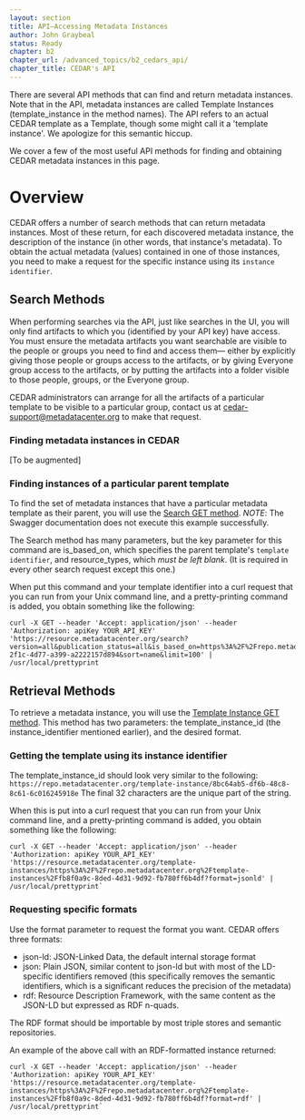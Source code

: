 ```yaml
---
layout: section
title: API—Accessing Metadata Instances
author: John Graybeal
status: Ready
chapter: b2
chapter_url: /advanced_topics/b2_cedars_api/
chapter_title: CEDAR's API
---
```


There are several API methods that can find and return metadata instances. 
Note that in the API, metadata instances are called Template Instances
(template_instance in the method names). 
The API refers to an actual CEDAR template as a Template, 
though some might call it a 'template instance'. 
We apologize for this semantic hiccup.

We cover a few of the most useful API methods for finding and obtaining
CEDAR metadata instances in this page. 

<h1>Overview</h1>

CEDAR offers a number of search methods that can return metadata instances.
Most of these return, for each discovered metadata instance, 
the description of the instance (in other words, that instance's metadata).
To obtain the actual metadata (values) contained in one of those instances,
you need to make a request for the specific instance using its `instance identifier`.

<h2>Search Methods</h2>

When performing searches via the API, just like searches in the UI,
you will only find artifacts to which you (identified by your API key) have access.
You must ensure the metadata artifacts you want searchable are visible
to the people or groups you need to find and access them—
either by explicitly giving those people or groups access to the artifacts,
or by giving Everyone group access to the artifacts,
or by putting the artifacts into a folder visible to those people, groups, or 
the Everyone group.

CEDAR administrators can arrange for all the artifacts of a particular template
to be visible to a particular group, contact us at cedar-support@metadatacenter.org
to make that request.

<h3>Finding metadata instances in CEDAR</h3>

[To be augmented]

<h3>Finding instances of a particular parent template</h3>

To find the set of metadata instances that have 
a particular metadata template as their parent,
you will use the [Search GET method](https://resource.metadatacenter.org/api/#!/Template32Instances/get_search).
*NOTE*: The Swagger documentation does not execute this example successfully.

The Search method has many parameters, but the key parameter for this command
are is_based_on, which specifies the parent template's `template identifier`, 
and resource_types, which *must be left blank*. (It is required in every other search
request except this one.)

When put this command and your template identifier into a curl request 
that you can run from your Unix command line, 
and a pretty-printing command is added,
you obtain something like the following:
```
curl -X GET --header 'Accept: application/json' --header 'Authorization: apiKey YOUR_API_KEY' 'https://resource.metadatacenter.org/search?version=all&publication_status=all&is_based_on=https%3A%2F%2Frepo.metadatacenter.org%2Ftemplates%2F5bf8d2bf-2f1c-4d77-a399-a2222157d894&sort=name&limit=100' | /usr/local/prettyprint
```

<h2>Retrieval Methods</h2> 

To retrieve a metadata instance, you will use the [Template Instance GET method](https://resource.metadatacenter.org/api/#!/Template32Instances/get_template_instances_template_instance_id). 
This method has two parameters: the template_instance_id 
(the instance_identifier mentioned earlier), and 
the desired format.

<h3>Getting the template using its instance identifier</h3>

The template_instance_id should look very similar to the following:
  `https://repo.metadatacenter.org/template-instance/8bc64ab5-df6b-48c8-8c61-6c016245918e`
The final 32 characters are the unique part of the string.

When this is put into a curl request that you can run from your Unix command line, 
and a pretty-printing command is added,
you obtain something like the following:
```
curl -X GET --header 'Accept: application/json' --header 'Authorization: apiKey YOUR_API_KEY' 'https://resource.metadatacenter.org/template-instances/https%3A%2F%2Frepo.metadatacenter.org%2Ftemplate-instances%2Ffb8f0a9c-8ded-4d31-9d92-fb780ff6b4df?format=jsonld' | /usr/local/prettyprint` 
```

<h3>Requesting specific formats</h3>

Use the format parameter to request the format you want. CEDAR offers three formats:
* json-ld: JSON-Linked Data, the default internal storage format
* json: Plain JSON, similar content to json-ld but with most of the LD-specific identifiers removed (this specifically removes the semantic identifiers, which is a significant reduces the precision of the metadata)
* rdf: Resource Description Framework, with the same content as the JSON-LD but expressed as RDF n-quads. 

The RDF format should be importable by most triple stores and semantic repositories.

An example of the above call with an RDF-formatted instance returned:

```
curl -X GET --header 'Accept: application/json' --header 'Authorization: apiKey YOUR_API_KEY' 'https://resource.metadatacenter.org/template-instances/https%3A%2F%2Frepo.metadatacenter.org%2Ftemplate-instances%2Ffb8f0a9c-8ded-4d31-9d92-fb780ff6b4df?format=rdf' | /usr/local/prettyprint` 
```


